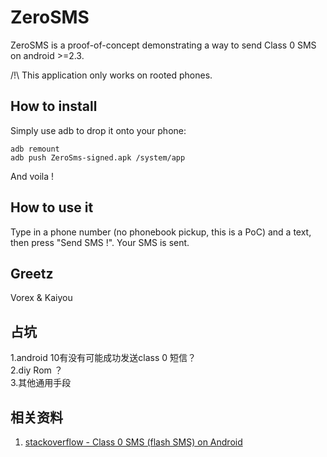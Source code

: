 ZeroSMS
=======

ZeroSMS is a proof-of-concept demonstrating a way to send Class 0 SMS on android >=2.3.

/!\ This application only works on rooted phones.

How to install
--------------

Simply use adb to drop it onto your phone:

    adb remount
    adb push ZeroSms-signed.apk /system/app

And voila !

How to use it
-------------

Type in a phone number (no phonebook pickup, this is a PoC) and a text, then press "Send SMS !". Your SMS is sent.


Greetz
------

Vorex & Kaiyou



占坑
-----
1.android 10有没有可能成功发送class 0 短信？  
2.diy Rom ？  
3.其他通用手段  



相关资料
----
1. [stackoverflow - Class 0 SMS (flash SMS) on Android ](https://stackoverflow.com/questions/9123125/class-0-sms-flash-sms-on-android/)